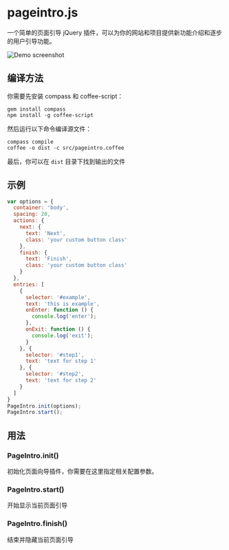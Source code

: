 # pageintro.js

一个简单的页面引导 jQuery 插件，可以为你的网站和项目提供新功能介绍和逐步的用户引导功能。

![Demo screenshot](http://git.oschina.net/uploads/images/2017/0329/174117_920a5a04_568.gif "Demo screenshot")

## 编译方法

你需要先安装 compass 和 coffee-script：

	gem install compass
	npm install -g coffee-script

然后运行以下命令编译源文件：

	compass compile
	coffee -o dist -c src/pageintro.coffee

最后，你可以在 `dist` 目录下找到输出的文件

## 示例

``` javascript
var options = {
  container: 'body',
  spacing: 20,
  actions: {
    next: {
      text: 'Next',
      class: 'your custom button class'
    },
    finish: {
      text: 'Finish',
      class: 'your custom button class'
    }
  },
  entries: [
    {
      selector: '#example',
      text: 'this is example',
      onEnter: function () {
        console.log('enter');
      },
      onExit: function () {
        console.log('exit');
      }
    }, {
      selector: '#step1',
      text: 'text for step 1'
    }, {
      selector: '#step2',
      text: 'text for step 2'
    }
  ]
}
PageIntro.init(options);
PageIntro.start();
```

## 用法

### PageIntro.init()

初始化页面向导插件，你需要在这里指定相关配置参数。

### PageIntro.start()

开始显示当前页面引导

### PageIntro.finish()

结束并隐藏当前页面引导


